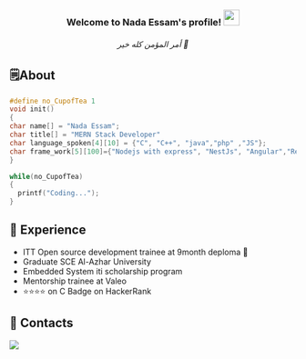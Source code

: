 
<!--<img width="250" align="right" src="https://media.giphy.com/media/v1.Y2lkPTc5MGI3NjExYWQ4dmV4YTVyOGE5Z3hyNTdvaHY1NXRybjUzMHduOTFqNHlkdXU5YSZlcD12MV9pbnRlcm5hbF9naWZfYnlfaWQmY3Q9Zw/3owyp4LP2lMkuiRy36/giphy.gif">
-->
<h3 align="center">
  Welcome to Nada Essam's profile!
  <img src="https://media.giphy.com/media/hvRJCLFzcasrR4ia7z/giphy.gif" width="28">
</h3>
<h6 align="center">
   أمر المؤمن كله خير 🌻
</h6>

## 🗒️About
```c
#define no_CupofTea 1
void init()
{
char name[] = "Nada Essam";
char title[] = "MERN Stack Developer"
char language_spoken[4][10] = {"C", "C++", "java","php" ,"JS"};
char frame_work[5][100]={"Nodejs with express", "NestJs", "Angular","React js"}
}

while(no_CupofTea)
{
  printf("Coding...");
}
```
## 🗻 Experience
- ITT Open source development trainee at 9month deploma 🐧
- Graduate SCE Al-Azhar University
- Embedded System iti scholarship program
- Mentorship trainee at Valeo
- ⭐⭐⭐⭐ on C Badge on HackerRank
## 📎 Contacts

<a href="mailto:nada.essam1806@gmail.com"><img  src="https://img.shields.io/badge/Gmail-D14836?style=for-the-badge&logo=gmail&logoColor=white"></a> 

